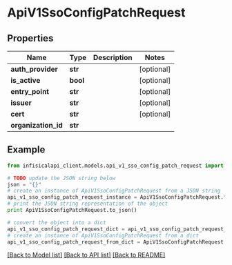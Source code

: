 # ApiV1SsoConfigPatchRequest


## Properties
Name | Type | Description | Notes
------------ | ------------- | ------------- | -------------
**auth_provider** | **str** |  | [optional] 
**is_active** | **bool** |  | [optional] 
**entry_point** | **str** |  | [optional] 
**issuer** | **str** |  | [optional] 
**cert** | **str** |  | [optional] 
**organization_id** | **str** |  | 

## Example

```python
from infisicalapi_client.models.api_v1_sso_config_patch_request import ApiV1SsoConfigPatchRequest

# TODO update the JSON string below
json = "{}"
# create an instance of ApiV1SsoConfigPatchRequest from a JSON string
api_v1_sso_config_patch_request_instance = ApiV1SsoConfigPatchRequest.from_json(json)
# print the JSON string representation of the object
print ApiV1SsoConfigPatchRequest.to_json()

# convert the object into a dict
api_v1_sso_config_patch_request_dict = api_v1_sso_config_patch_request_instance.to_dict()
# create an instance of ApiV1SsoConfigPatchRequest from a dict
api_v1_sso_config_patch_request_from_dict = ApiV1SsoConfigPatchRequest.from_dict(api_v1_sso_config_patch_request_dict)
```
[[Back to Model list]](../README.md#documentation-for-models) [[Back to API list]](../README.md#documentation-for-api-endpoints) [[Back to README]](../README.md)



